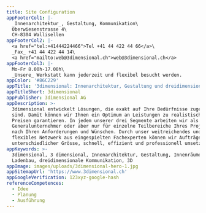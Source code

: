 ```yaml
---
title: Site Configuration
appFooterCol1: |-
  _Innenarchitektur_, Gestaltung, Kommunikation\
  Oberwiesenstrasse 4\
  CH-8304 Wallisellen
appFooterCol2: |-
  <a href="tel:+41444224466">Tel +41 44 422 44 66</a>\
  _Fax_ +41 44 422 44 14\
  <a href="mailto:web@3dimensional.ch">web@3dimensional.ch</a>
appFooterCol3: |-
  Mo-Fr 8.00h-17.00h\
  _Unsere_ Werkstatt kann jederzeit und flexibel besucht werden.
appColor: '#B6C229'
appTitle: '3dimensional: Innenarchitektur, Gestaltung und dreidimensionale Kommunikation'
appTitleShort: 3dimensional
appPublisher: 3dimensional AG
appDescription: >-
  3dimensional entwickelt Lösungen, die exakt auf Ihre Bedürfnisse zugeschnitten
  sind. Damit können wir Ihnen ein Optimum an Leistungen zu realistischen
  Preisen garantieren. In jedem unserer drei Segmente arbeiten wir als
  Generalunternehmer oder aber nur für einzelne Teilbereiche Ihres Projektes. Je
  nach Ihren Anforderungen und Wünschen. Durch unser weitreichendes und
  flexibles Netzwerk aus eingespielten Fachexperten können wir Aufträge
  unterschiedlicher Grösse, schnell, effizient und professionell umsetzen.
appKeywords: >-
  3dimensional, 3 dimensional, Innenarchitektur, Gestaltung, Innenräume,
  Ladenbau, dreidimensionale Kommunikation, 3D
appImage: images/uploads/3dimensional-hero-1.jpg
appSitemapUrl: 'https://www.3dimensional.ch'
appGoogleVerification: 123xyz-google-hash
referenceCompetences:
  - Idee
  - Planung
  - Ausführung
---
```


